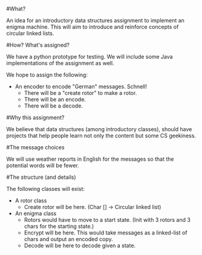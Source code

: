 #What?

An idea for an introductory data structures assignment to implement an enigma machine. This will aim to introduce and reinforce concepts of circular linked lists.

#How? What's assigned?

We have a python prototype for testing. We will include some Java implementations of the assignment as well.

We hope to assign the following:
- An encoder to encode "German" messages. Schnell!
  - There will be a "create rotor" to make a rotor.
  - There will be an encode.
  - There will be a decode.

#Why this assignment?

We believe that data structures (among introductory classes), should have projects that help people learn not only the content but some CS geekiness.

#The message choices

We will use weather reports in English for the messages so that the potential words will be fewer.

#The structure (and details)

The following classes will exist:
- A rotor class
  - Create rotor will be here. (Char [] -> Circular linked list)
- An enigma class
  - Rotors would have to move to a start state. (Init with 3 rotors and 3 chars for the starting state.)
  - Encrypt will be here. This would take messages as a linked-list of chars and output an encoded copy.
  - Decode will be here to decode given a state.
  
